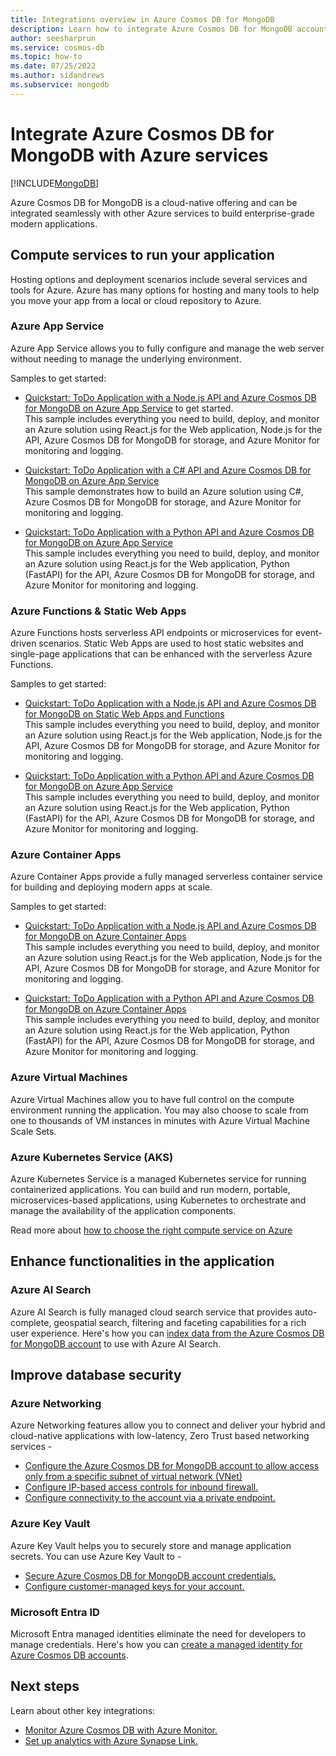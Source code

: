 ```yaml
---
title: Integrations overview in Azure Cosmos DB for MongoDB
description: Learn how to integrate Azure Cosmos DB for MongoDB account with other Azure services.
author: seesharprun
ms.service: cosmos-db
ms.topic: how-to
ms.date: 07/25/2022
ms.author: sidandrews
ms.subservice: mongodb
---
```


# Integrate Azure Cosmos DB for MongoDB with Azure services
[!INCLUDE[MongoDB](../includes/appliesto-mongodb.md)]

Azure Cosmos DB for MongoDB is a cloud-native offering and can be integrated seamlessly with other Azure services to build enterprise-grade modern applications. 

## Compute services to run your application

Hosting options and deployment scenarios include several services and tools for Azure. Azure has many options for hosting and many tools to help you move your app from a local or cloud repository to Azure.

### Azure App Service
Azure App Service allows you to fully configure and manage the web server without needing to manage the underlying environment.

Samples to get started: 
* [Quickstart: ToDo Application with a Node.js API and Azure Cosmos DB for MongoDB on Azure App Service](https://github.com/azure-samples/todo-nodejs-mongo) to get started. \
This sample includes everything you need to build, deploy, and monitor an Azure solution using React.js for the Web application, Node.js for the API, Azure Cosmos DB for MongoDB for storage, and Azure Monitor for monitoring and logging.

* [Quickstart: ToDo Application with a C# API and Azure Cosmos DB for MongoDB on Azure App Service](https://github.com/Azure-Samples/todo-csharp-cosmos-sql) \
This sample demonstrates how to build an Azure solution using C#, Azure Cosmos DB for MongoDB for storage, and Azure Monitor for monitoring and logging.

* [Quickstart: ToDo Application with a Python API and Azure Cosmos DB for MongoDB on Azure App Service](https://github.com/Azure-Samples/todo-python-mongo) \
This sample includes everything you need to build, deploy, and monitor an Azure solution using React.js for the Web application, Python (FastAPI) for the API, Azure Cosmos DB for MongoDB for storage, and Azure Monitor for monitoring and logging.


### Azure Functions & Static Web Apps

Azure Functions hosts serverless API endpoints or microservices for event-driven scenarios. Static Web Apps are used to host static websites and single-page applications that can be enhanced with the serverless Azure Functions.

Samples to get started: 

* [Quickstart: ToDo Application with a Node.js API and Azure Cosmos DB for MongoDB on Static Web Apps and Functions](https://github.com/Azure-Samples/todo-nodejs-mongo-swa-func) \
This sample includes everything you need to build, deploy, and monitor an Azure solution using React.js for the Web application, Node.js for the API, Azure Cosmos DB for MongoDB for storage, and Azure Monitor for monitoring and logging.

* [Quickstart: ToDo Application with a Python API and Azure Cosmos DB for MongoDB on Azure App Service](https://github.com/Azure-Samples/todo-python-mongo-swa-func) \
This sample includes everything you need to build, deploy, and monitor an Azure solution using React.js for the Web application, Python (FastAPI) for the API, Azure Cosmos DB for MongoDB for storage, and Azure Monitor for monitoring and logging.


### Azure Container Apps

Azure Container Apps provide a fully managed serverless container service for building and deploying modern apps at scale.

Samples to get started: 

* [Quickstart: ToDo Application with a Node.js API and Azure Cosmos DB for MongoDB on Azure Container Apps](https://github.com/Azure-Samples/todo-nodejs-mongo-aca)\
This sample includes everything you need to build, deploy, and monitor an Azure solution using React.js for the Web application, Node.js for the API, Azure Cosmos DB for MongoDB for storage, and Azure Monitor for monitoring and logging.

* [Quickstart: ToDo Application with a Python API and Azure Cosmos DB for MongoDB on Azure Container Apps](https://github.com/Azure-Samples/todo-python-mongo-aca) \
This sample includes everything you need to build, deploy, and monitor an Azure solution using React.js for the Web application, Python (FastAPI) for the API, Azure Cosmos DB for MongoDB for storage, and Azure Monitor for monitoring and logging.

### Azure Virtual Machines
Azure Virtual Machines allow you to have full control on the compute environment running the application. You may also choose to scale from one to thousands of VM instances in minutes with Azure Virtual Machine Scale Sets.

### Azure Kubernetes Service (AKS)
Azure Kubernetes Service is a managed Kubernetes service for running containerized applications. You can build and run modern, portable, microservices-based applications, using Kubernetes to orchestrate and manage the availability of the application components.


Read more about [how to choose the right compute service on Azure](/azure/architecture/guide/technology-choices/compute-decision-tree)

## Enhance functionalities in the application

### Azure AI Search
Azure AI Search is fully managed cloud search service that provides auto-complete, geospatial search, filtering and faceting capabilities for a rich user experience.
Here's how you can [index data from the Azure Cosmos DB for MongoDB account](../../search/search-howto-index-cosmosdb-mongodb.md) to use with Azure AI Search.

## Improve database security

### Azure Networking

Azure Networking features allow you to connect and deliver your hybrid and cloud-native applications with low-latency, Zero Trust based networking services -
* [Configure the Azure Cosmos DB for MongoDB account to allow access only from a specific subnet of virtual network (VNet)](../how-to-configure-vnet-service-endpoint.md)
* [Configure IP-based access controls for inbound firewall.](../how-to-configure-firewall.md)
* [Configure connectivity to the account via a private endpoint.](../how-to-configure-private-endpoints.md)

### Azure Key Vault
Azure Key Vault helps you to securely store and manage application secrets.
You can use Azure Key Vault to -
* [Secure Azure Cosmos DB for MongoDB account credentials.](../store-credentials-key-vault.md)
* [Configure customer-managed keys for your account.](../how-to-setup-cmk.md)

<a name='azure-ad'></a>

### Microsoft Entra ID

Microsoft Entra managed identities eliminate the need for developers to manage credentials. Here's how you can [create a managed identity for Azure Cosmos DB accounts](../how-to-setup-managed-identity.md).

## Next steps

Learn about other key integrations:
* [Monitor Azure Cosmos DB with Azure Monitor.](/azure/cosmos-db/monitor-cosmos-db?tabs=azure-diagnostics.md)
* [Set up analytics with Azure Synapse Link.](../configure-synapse-link.md)
